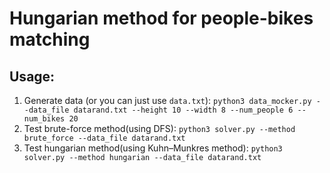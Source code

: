 # Hungarian method for people-bikes matching

## Usage:
1. Generate data (or you can just use `data.txt`): `python3 data_mocker.py --data_file datarand.txt --height 10 --width 8 --num_people 6 --num_bikes 20`
2. Test brute-force method(using DFS): `python3 solver.py --method brute_force --data_file datarand.txt`
3. Test hungarian method(using Kuhn–Munkres method): `python3 solver.py --method hungarian --data_file datarand.txt`

